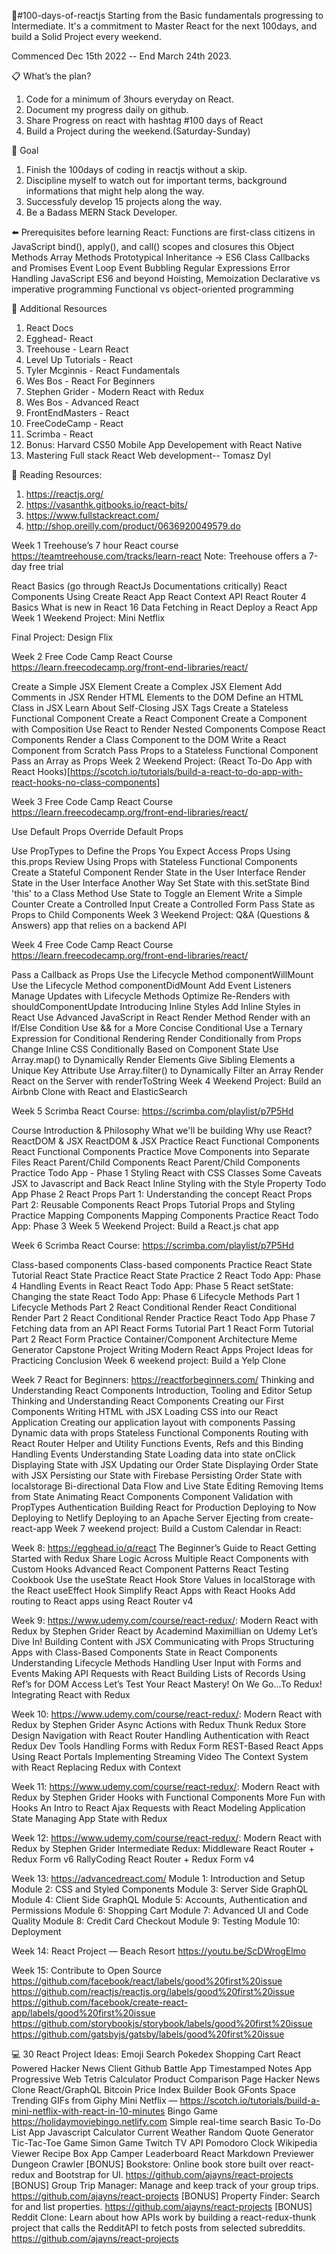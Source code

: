 🤔#100-days-of-reactjs
Starting from the Basic fundamentals progressing to Intermediate. It's a commitment to Master React for the next 100days, and build a Solid Project every weekend.

Commenced Dec 15th 2022 -- End March 24th 2023.

📋 What’s the plan?
1. Code for a minimum of 3hours everyday on React.
2. Document my progress daily on github. 
3. Share Progress on react with hashtag #100 days of React
4. Build a Project during the weekend.(Saturday-Sunday)

🎯 Goal
1. Finish the 100days of coding in reactjs without a skip.
2. Discipline myself to watch out for important terms, background informations that might help along the way.
3. Successfuly develop 15 projects along the way.
4. Be a Badass MERN Stack Developer.



⬅️ Prerequisites before learning React:
    Functions are first-class citizens in JavaScript
    bind(), apply(), and call()
    scopes and closures
    this
    Object Methods
    Array Methods
    Prototypical Inheritance -> ES6 Class
    Callbacks and Promises
    Event Loop
    Event Bubbling
    Regular Expressions
    Error Handling
    JavaScript ES6 and beyond
    Hoisting, Memoization
    Declarative vs imperative programming
    Functional vs object-oriented programming

📖 Additional Resources
1. React Docs
2. Egghead- React
3. Treehouse - Learn React
4. Level Up Tutorials - React
5. Tyler Mcginnis - React Fundamentals
6. Wes Bos - React For Beginners
7. Stephen Grider - Modern React with Redux
8. Wes Bos - Advanced React
9. FrontEndMasters - React
10. FreeCodeCamp - React
11. Scrimba - React
12. Bonus: Harvard CS50 Mobile App Developement with React Native
13. Mastering Full stack React Web development-- Tomasz Dyl

📖 Reading Resources:
1. https://reactjs.org/
2. https://vasanthk.gitbooks.io/react-bits/
3. https://www.fullstackreact.com/
4. http://shop.oreilly.com/product/0636920049579.do

Week 1
Treehouse’s 7 hour React course https://teamtreehouse.com/tracks/learn-react Note: Treehouse offers a 7-day free trial

 React Basics (go through ReactJs Documentations critically)
 React Components
 Using Create React App
 React Context API
 React Router 4 Basics
 What is new in React 16
 Data Fetching in React
 Deploy a React App
Week 1 Weekend Project: Mini Netflix

Final Project: Design Flix

Week 2
Free Code Camp React Course https://learn.freecodecamp.org/front-end-libraries/react/

 Create a Simple JSX Element
 Create a Complex JSX Element
 Add Comments in JSX
 Render HTML Elements to the DOM
 Define an HTML Class in JSX
 Learn About Self-Closing JSX Tags
 Create a Stateless Functional Component
 Create a React Component
 Create a Component with Composition
 Use React to Render Nested Components
 Compose React Components
 Render a Class Component to the DOM
 Write a React Component from Scratch
 Pass Props to a Stateless Functional Component
 Pass an Array as Props
Week 2 Weekend Project: (React To-Do App with React Hooks)[https://scotch.io/tutorials/build-a-react-to-do-app-with-react-hooks-no-class-components]

Week 3
Free Code Camp React Course https://learn.freecodecamp.org/front-end-libraries/react/

 Use Default Props
 Override Default Props



 Use PropTypes to Define the Props You Expect
 Access Props Using this.props
 Review Using Props with Stateless Functional Components
 Create a Stateful Component
 Render State in the User Interface
 Render State in the User Interface Another Way
 Set State with this.setState
 Bind 'this' to a Class Method
 Use State to Toggle an Element
 Write a Simple Counter
 Create a Controlled Input
 Create a Controlled Form
 Pass State as Props to Child Components
Week 3 Weekend Project: Q&A (Questions & Answers) app that relies on a backend API

Week 4
Free Code Camp React Course https://learn.freecodecamp.org/front-end-libraries/react/

 Pass a Callback as Props
 Use the Lifecycle Method componentWillMount
 Use the Lifecycle Method componentDidMount
 Add Event Listeners
 Manage Updates with Lifecycle Methods
 Optimize Re-Renders with shouldComponentUpdate
 Introducing Inline Styles
 Add Inline Styles in React
 Use Advanced JavaScript in React Render Method
 Render with an If/Else Condition
 Use && for a More Concise Conditional
 Use a Ternary Expression for Conditional Rendering
 Render Conditionally from Props
 Change Inline CSS Conditionally Based on Component State
 Use Array.map() to Dynamically Render Elements
 Give Sibling Elements a Unique Key Attribute
 Use Array.filter() to Dynamically Filter an Array
 Render React on the Server with renderToString
Week 4 Weekend Project: Build an Airbnb Clone with React and ElasticSearch

Week 5
Scrimba React Course: https://scrimba.com/playlist/p7P5Hd

 Course Introduction & Philosophy
 What we'll be building
 Why use React?
 ReactDOM & JSX
 ReactDOM & JSX Practice
 React Functional Components
 React Functional Components Practice
 Move Components into Separate Files
 React Parent/Child Components
 React Parent/Child Components Practice
 Todo App - Phase 1
 Styling React with CSS Classes
 Some Caveats
 JSX to Javascript and Back
 React Inline Styling with the Style Property
 Todo App Phase 2
 React Props Part 1: Understanding the concept
 React Props Part 2: Reusable Components
 React Props Tutorial
 Props and Styling Practice
 Mapping Components
 Mapping Components Practice
 React Todo App: Phase 3
Week 5 Weekend Project: Build a React.js chat app

Week 6
Scrimba React Course: https://scrimba.com/playlist/p7P5Hd

 Class-based components
 Class-based components Practice
 React State Tutorial
 React State Practice
 React State Practice 2
 React Todo App: Phase 4
 Handling Events in React
 React Todo App: Phase 5
 React setState: Changing the state
 React Todo App: Phase 6
 Lifecycle Methods Part 1
 Lifecycle Methods Part 2
 React Conditional Render
 React Conditional Render Part 2
 React Conditional Render Practice
 React Todo App Phase 7
 Fetching data from an API
 React Forms Tutorial Part 1
 React Form Tutorial Part 2
 React Form Practice
 Container/Component Architecture
 Meme Generator Capstone Project
 Writing Modern React Apps
 Project Ideas for Practicing
 Conclusion
Week 6 weekend project: Build a Yelp Clone

Week 7
React for Beginners: https://reactforbeginners.com/
 Thinking and Understanding React Components
 Introduction, Tooling and Editor Setup
 Thinking and Understanding React Components
 Creating our First Components
 Writing HTML with JSX
 Loading CSS into our React Application
 Creating our application layout with components
 Passing Dynamic data with props
 Stateless Functional Components
 Routing with React Router
 Helper and Utility Functions
 Events, Refs and this Binding
 Handling Events
 Understanding State
 Loading data into state onClick
 Displaying State with JSX
 Updating our Order State
 Displaying Order State with JSX
 Persisting our State with Firebase
 Persisting Order State with localstorage
 Bi-directional Data Flow and Live State Editing
 Removing Items from State
 Animating React Components
 Component Validation with PropTypes
 Authentication
 Building React for Production
 Deploying to Now
 Deploying to Netlify
 Deploying to an Apache Server
 Ejecting from create-react-app
Week 7 weekend project: Build a Custom Calendar in React:

Week 8:
https://egghead.io/q/react
  The Beginner’s Guide to React
  Getting Started with Redux
  Share Logic Across Multiple React Components with Custom Hooks
  Advanced React Component Patterns
  React Testing Cookbook
  Use the useState React Hook
  Store Values in localStorage with the React useEffect Hook
  Simplify React Apps with React Hooks
  Add routing to React apps using React Router v4
  
 Week 9:
 https://www.udemy.com/course/react-redux/: Modern React with Redux by Stephen Grider
 React by Academind Maximillian on Udemy
 Let’s Dive In!
   Building Content with JSX
   Communicating with Props
   Structuring Apps with Class-Based Components
   State in React Components
   Understanding Lifecycle Methods
   Handling User Input with Forms and Events
   Making API Requests with React
   Building Lists of Records
   Using Ref’s for DOM Access
   Let’s Test Your React Mastery!
   On We Go…To Redux!
   Integrating React with Redux
   
Week 10:
https://www.udemy.com/course/react-redux/: Modern React with Redux by Stephen Grider
   Async Actions with Redux Thunk
   Redux Store Design
   Navigation with React Router
   Handling Authentication with React
   Redux Dev Tools
   Handling Forms with Redux Form
   REST-Based React Apps
   Using React Portals
   Implementing Streaming Video
   The Context System with React
   Replacing Redux with Context
   
Week 11:
https://www.udemy.com/course/react-redux/: Modern React with Redux by Stephen Grider
   Hooks with Functional Components
   More Fun with Hooks
   An Intro to React
   Ajax Requests with React
   Modeling Application State
   Managing App State with Redux

Week 12:
https://www.udemy.com/course/react-redux/: Modern React with Redux by Stephen Grider
   Intermediate Redux: Middleware
   React Router + Redux Form v6
   RallyCoding
   React Router + Redux Form v4
   
Week 13:
https://advancedreact.com/
   Module 1: Introduction and Setup
   Module 2: CSS and Styled Components
   Module 3: Server Side GraphQL
   Module 4: Client Side GraphQL
   Module 5: Accounts, Authentication and Permissions
   Module 6: Shopping Cart
   Module 7: Advanced UI and Code Quality
   Module 8: Credit Card Checkout
   Module 9: Testing
   Module 10: Deployment

Week 14:
React Project — Beach Resort https://youtu.be/ScDWrogElmo

Week 15:
Contribute to Open Source
https://github.com/facebook/react/labels/good%20first%20issue
https://github.com/reactjs/reactjs.org/labels/good%20first%20issue
https://github.com/facebook/create-react-app/labels/good%20first%20issue
https://github.com/storybookjs/storybook/labels/good%20first%20issue
https://github.com/gatsbyjs/gatsby/labels/good%20first%20issue


💻 30 React Project Ideas:
   Emoji Search
   Pokedex
   Shopping Cart
   React Powered Hacker News Client
   Github Battle App
   Timestamped Notes App
   Progressive Web Tetris
   Calculator
   Product Comparison Page
   Hacker News Clone React/GraphQL
   Bitcoin Price Index
   Builder Book
   GFonts Space
   Trending GIFs from Giphy
   Mini Netflix — https://scotch.io/tutorials/build-a-mini-netflix-with-react-in-10-minutes
   Bingo Game https://holidaymoviebingo.netlify.com
   Simple real-time search
   Basic To-Do List App
   Javascript Calculator
   Current Weather
   Random Quote Generator
   Tic-Tac-Toe Game
   Simon Game
   Twitch TV API
   Pomodoro Clock
   Wikipedia Viewer
   Recipe Box App
   Camper Leaderboard
   React Markdown Previewer
   Dungeon Crawler
   [BONUS] Bookstore: Online book store built over react-redux and Bootstrap for UI. https://github.com/ajayns/react-projects
   [BONUS] Group Trip Manager: Manage and keep track of your group trips. https://github.com/ajayns/react-projects
   [BONUS] Property Finder: Search for and list properties. https://github.com/ajayns/react-projects
   [BONUS] Reddit Clone: Learn about how APIs work by building a react-redux-thunk project that calls the RedditAPI to fetch posts from selected subreddits. https://github.com/ajayns/react-projects







